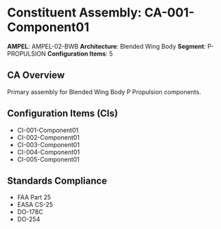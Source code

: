 # Constituent Assembly: CA-001-Component01

**AMPEL**: AMPEL-02-BWB
**Architecture**: Blended Wing Body
**Segment**: P-PROPULSION
**Configuration Items**: 5

## CA Overview
Primary assembly for Blended Wing Body P Propulsion components.

## Configuration Items (CIs)
- CI-001-Component01
- CI-002-Component01
- CI-003-Component01
- CI-004-Component01
- CI-005-Component01

## Standards Compliance
- FAA Part 25
- EASA CS-25
- DO-178C
- DO-254
